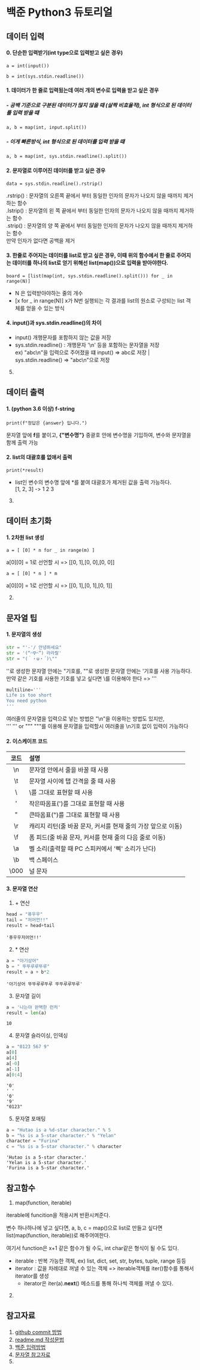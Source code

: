 # 백준 Python3 듀토리얼
## 데이터 입력
#### 0. 단순한 입력받기(int type으로 입력받고 싶은 경우)
```
a = int(input())
```
```
b = int(sys.stdin.readline())
```
#### 1.  데이터가 **한 줄**로 입력됬는데 **여러 개의 변수**로 입력을 받고 싶은 경우
##### - 공백 기준으로 구분된 데이터가 많지 않을 때 (살짝 비효율적), int 형식으로 된 데이터를 입력 받을 떄
```
a, b = map(int, input.split())
```
##### - 이게 빠른방식, int 형식으로 된 데이터를 입력 받을 떄
~~~
a, b = map(int, sys.stdin.readline().split())
~~~
   
#### 2.  **문자열**로 이루어진 데이터를 받고 싶은 경우
```
data = sys.stdin.readline().rstrip()
```

.rstrip() : 문자열의 오른쪽 끝에서 부터 동일한 인자의 문자가 나오지 않을 때까지 제거하는 함수 <br>
.lstrip() : 문자열의 왼 쪽 끝에서 부터 동일한 인자의 문자가 나오지 않을 때까지 제거하는 함수 <br>
.strip() : 문자열의 양 쪽 끝에서 부터 동일한 인자의 문자가 나오지 않을 때까지 제거하는 함수 <br>
만약 인자가 없다면 공백을 제거 <br>
    
#### 3. 한줄로 주어지는 데이터를 list로 받고 싶은 경우, 이때 위의 함수에서 한 줄로 주어지는 데이터를 하나의 list로 얻기 위해선 list(map())으로 입력을 받아야한다.
```
board = [list(map(int, sys.stdin.readline().split())) for _ in range(N)]
```
  - N 은 입력받아야하는 줄의 개수
  - [x for _ in range(N)] x가 N번 실행되는 각 결과를 list의 원소로 구성되는 list 객체를 얻을 수 있는 방식
  
#### 4. input()과 sys.stdin.readline()의 차이
  - input() 개행문자를 포함하지 않는 값을 저장
  - sys.stdin.readline() : 개행문자 '\n' 등을 포함하는 문자열을 저장 <br>
    ex) "abc\n"을 입력으로 주어졌을 떄 input() => abc로 저장 | sys.stdin.readline() => "abc\n"으로 저장

5.   

## 데이터 출력
#### 1. (python 3.6 이상) f-string
```
print(f"정답은 {answer} 입니다.")
```
문자열 앞에 **f**를 붙이고, **{"변수명"}** 중괄호 안에 변수명을 기입하여, 변수와 문자열을 함께 출력 가능

#### 2. list의 대괄호를 없애서 출력
```
print(*result)
```
  - list인 변수의 변수명 앞에 *를 붙여 대괄호가 제거된 값을 출력 가능하다. <br>
  [1, 2, 3] -> 1 2 3  
3. 

## 데이터 초기화
#### 1. 2차원 list 생성
```
a = [ [0] * n for _ in range(m) ]
```
a[0][0] = 1로 선언할 시 => [[0, 1],[0, 0],[0, 0]] 
```
a = [ [0] * n ] * m
```
a[0][0] = 1로 선언할 시 => [[0, 1],[0, 1],[0, 1]]  

2.  
## 문자열 팁
#### 1. 문자열의 생성
    
```python
str = "'-'/ 안녕하세요"
str = '(“⌒∇⌒”) 라라랄'
str = "(｀・ω・´)\""
```
''로 생성한 문자열 안에는 "기호를, ""로 생성한 문자열 안에는 '기호를 사용 가능하다. <br>
만약 같은 기호를 사용한 기호를 넣고 싶다면 \를 이용해야 한다 => '\'' <br>
    
```python
multiline='''
Life is too short
You need python
'''

```
여러줄의 문자열을 입력으로 넣는 방법은 "\n"을 이용하는 방법도 있지만, <br>
''' ''' or """ """를 이용해 문자열을 입력할시 여러줄을 \n기호 없이 입력이 가능하다

#### 2. 이스케이프 코드
코드|설명
:---:|:---
\n | 문자열 안에서 줄을 바꿀 때 사용
\t | 문자열 사이에 탭 간격을 줄 때 사용
\\ | \를 그대로 표현할 때 사용
\' | 작은따옴표(')를 그대로 표현할 때 사용
\" | 큰따옴표(")를 그대로 표현할 때 사용
\r | 캐리지 리턴(줄 바꿈 문자, 커서를 현재 줄의 가장 앞으로 이동)
\f | 폼 피드(줄 바꿈 문자, 커서를 현재 줄의 다음 줄로 이동)
\a | 벨 소리(출력할 때 PC 스피커에서 '삑' 소리가 난다)
\b | 백 스페이스
\000 | 널 문자

#### 3. 문자열 연산
1. \+ 연산
    
```python
head = "퓨우우"
tail = "저어언!!"
result = head+tail
```
```
'퓨우우저어언!!'
```
2. \* 연산
    
```python
a = "아기상어"
b = " 뚜뚜루루뚜루"
result = a + b*2
```
```
'아기상어 뚜뚜루루뚜루 뚜뚜루루뚜루'
```

3. 문자열 길이
    
```python
a = '나는야 완벽한 런처'
result = len(a)
```
```
10
```
4. 문자열 슬라이싱, 인덱싱
    
```python
a = "0123 567 9"
a[0]
a[4]
a[-0]
a[-1]
a[0:4]
```
    
```
'0'
' '
'0'
'9'
"0123"
```
5. 문자열 포매팅
    
```python
a = "Hutao is a %d-star character." % 5
b = "%s is a 5-star character." % "Yelan"
character = "Furina"
c = "%s is a 5-star character." % character
```

```
'Hutao is a 5-star character.'
'Yelan is a 5-star character.'
'Furina is a 5-star character.'
```
 
## 참고함수
1. map(function, iterable)

iterable에 funcition을 적용시켜 반환시켜준다.

변수 하나하나에 넣고 싶다면, a, b, c = map()으로 list로 만들고 싶다면 list(map(function, iterable))로 해주어여한다.

여기서 function은 x+1 같은 함수가 될 수도, int char같은 형식이 될 수도 있다.

- iterable : 반복 가능한 객체, ex) list, dict, set, str, bytes, tuple, range 등등
- iterator : 값을 차례대로 꺼낼 수 있는 객체 => iterable객체를 iter()함수를 통해서 iterator를 생성
  - iterator은 iter(a).__next__() 메소드를 통해 하나씩 객체를 꺼낼 수 있다.

2. 

## 참고자료
#### 
1. [github commit 방법](https://velog.io/@kho5420/Git-GitHub-%EB%A0%88%ED%8C%8C%EC%A7%80%ED%86%A0%EB%A6%ACRepository-%EC%83%9D%EC%84%B1%ED%95%98%EA%B3%A0-%EC%86%8C%EC%8A%A4-%EC%98%AC%EB%A6%AC%EA%B8%B0) <br>
2. [readme.md 작성문법](https://12716.tistory.com/entry/Github-GIthub%EC%97%90%EC%84%9C-READMEmd-%EC%9E%91%EC%84%B1%ED%95%98%EA%B8%B0) <br>
3. [백준 입력방법](https://paris-in-the-rain.tistory.com/72) <br>
4. [문자열 참고자료](https://wikidocs.net/13) <br>
5. 
